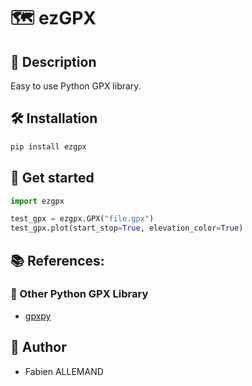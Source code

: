 # 🗺️ ezGPX

## 🔎 Description
Easy to use Python GPX library.

## 🛠️ Installation

```bash
pip install ezgpx
```

## 🏁 Get started

```python
import ezgpx

test_gpx = ezgpx.GPX("file.gpx")
test_gpx.plot(start_stop=True, elevation_color=True)
```

## 📚 References:

### 🧭 Other Python GPX Library
- [gpxpy](https://github.com/tkrajina/gpxpy)

## 👤 Author
- Fabien ALLEMAND